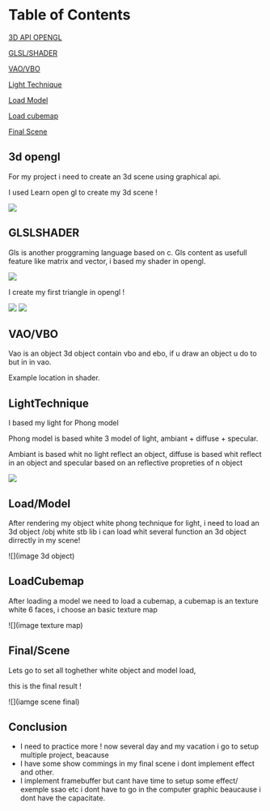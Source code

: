 Table of Contents
=============

[3D API OPENGL](#3dopengl)

[GLSL/SHADER](#GLSLSHADER)

[VAO/VBO](#VAO/VBO)

[Light Technique](#LightTechnique)

[Load Model](#Load/Model)

[Load cubemap](#LoadCubemap)

[Final Scene](#Final/Scene)

<a name="headers"/>

## 3d opengl
For my project i need to create an 3d scene using graphical api.

I used Learn open gl to create my 3d scene !

![](https://FlorianRossignol.github.io/Images/Scene3dOpengl/opengl_logo.png)

## GLSLSHADER

Gls is another proggraming language based on c.
Gls content as usefull feature like matrix and vector, i based my shader in opengl.

![](https://FlorianRossignol.github.io/Images/Scene3dOpengl/maxresdefault.jpg)

I create my first triangle in opengl !

![](https://FlorianRossignol.github.io/Images/Scene3dOpengl/Triangle3d.png)
![](https://FlorianRossignol.github.io/Images/Scene3dOpengl/shader.png)

## VAO/VBO

Vao is an object 3d object contain vbo and ebo, if u draw an object
u do to but in in vao.

Example location in shader.

## LightTechnique

I based my light for Phong model

Phong model is based white 3 model of light, ambiant + diffuse + specular.

Ambiant is based whit no light reflect an object,
diffuse is based whit reflect in an object
and specular based on an reflective propreties of n object 

![](https://FlorianRossignol.github.io/Images/Scene3dOpengl/giphy.gif)

## Load/Model

After rendering my object white phong technique for light, i need to load an 3d object /obj
white stb lib i can load whit several function an 3d object dirrectly in my scene!

![](image 3d object)

## LoadCubemap
After loading a model we need to load a cubemap, a cubemap is an texture white 6 faces,
i choose an basic texture map 

![](image texture map)

## Final/Scene
Lets go to set all toghether white object and model load,

this is the final result !

![](iamge scene final)

## Conclusion

- I need to practice more ! now several day and my vacation i go to setup multiple project, beacause 
- I have some show commings in my final scene i dont implement effect and other.
- I implement framebuffer but cant have time to setup some effect/ exemple ssao etc
  i dont have to go in the computer graphic beaucause i dont have the capacitate.
